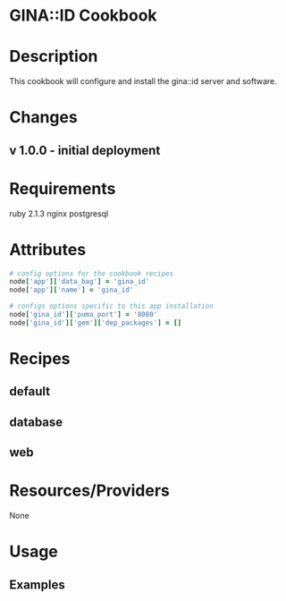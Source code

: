 # GINA::ID Cookbook

Description
===========

This cookbook will configure and install the gina::id server and software.


Changes
=======

## v 1.0.0 - initial deployment

Requirements
============

ruby 2.1.3
nginx
postgresql


Attributes
==========

```ruby
# config options for the cookbook recipes
node['app']['data_bag'] = 'gina_id'
node['app']['name'] = 'gina_id'

# configs options specific to this app installation
node['gina_id']['puma_port'] = '8080'
node['gina_id']['gem']['dep_packages'] = []
```


Recipes
=======

default
-------

database
--------

web
---

Resources/Providers
===================

None

Usage
=====



Examples
--------
